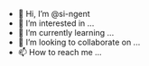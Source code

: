 - 👋 Hi, I’m @si-ngent
- 👀 I’m interested in ...
- 🌱 I’m currently learning ...
- 💞️ I’m looking to collaborate on ...
- 📫 How to reach me ...

<!---
si-ngent/si-ngent is a ✨ special ✨ repository because its `README.md` (this file) appears on your GitHub profile.
You can click the Preview link to take a look at your changes.
--->
